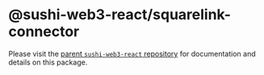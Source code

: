 # @sushi-web3-react/squarelink-connector

Please visit the [parent `sushi-web3-react` repository](https://github.com/sushiswap/sushi-web3-react) for documentation and details on this package.
